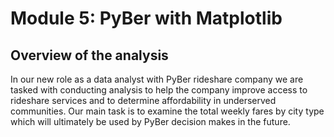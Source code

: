 # Module 5: PyBer with Matplotlib

## Overview of the analysis
In our new role as a data analyst with PyBer rideshare company we are tasked with conducting analysis to help the company improve access to rideshare services and to determine affordability in underserved communities. Our main task is to examine the total weekly fares by city type which will ultimately be used by PyBer decision makes in the future.
